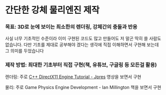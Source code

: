 # 간단한 강체 물리엔진 제작
### 목표: 3D로 눈에 보이는 최소한의 렌더링, 강체간의 충돌과 반응

사실 너무 기초적인 수준이라 이미 구현된 코드도 많고 만들어도 저 말곤 딱히 쓸 사람도 없습니다. 다만 기초를 제대로 공부해야 겠다는 생각에 직접 이해하면서 구현해 보는데 그 의미를 두었습니다

### 제작 방법: 최대한 기초부터 직접 구현(책, 유튜브, 구글링 등 모든걸 활용)

렌더링: 주로 [C++ DirectX11 Engine Tutorial - Jpres](https://www.youtube.com/watch?v=gQIG77PfLgo&list=PLcacUGyBsOIBlGyQQWzp6D1Xn6ZENx9Y2) 영상을 보면서 구현
  
물리: 주로 Game Physics Engine Development - Ian Millington 책을 보면서 구현

